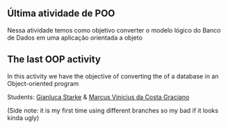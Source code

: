 ## Última atividade de POO
Nessa atividade temos como objetivo converter o modelo lógico do Banco de Dados em uma aplicação orientada a objeto

## The last OOP activity
In this activity we have the objective of converting the of a database in an Object-oriented program

Students: [Gianluca Starke](https://github.com/XerlockHomeless) & [Marcus Vinicius da Costa Graciano](https://github.com/marcuscostagraciano)

(Side note: it is my first time using different branches so my bad if it looks kinda ugly)
